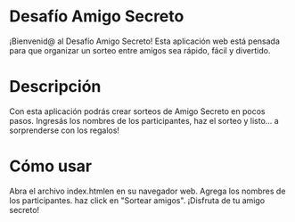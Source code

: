 # Desafío Amigo Secreto
¡Bienvenid@ al Desafío Amigo Secreto! Esta aplicación web está pensada para que organizar un sorteo entre amigos sea rápido, fácil y divertido.

# Descripción
Con esta aplicación podrás crear sorteos de Amigo Secreto en pocos pasos. Ingresás los nombres de los participantes, haz el sorteo y listo… a sorprenderse con los regalos!

# Cómo usar
Abra el archivo index.htmlen en su navegador web.
Agrega los nombres de los participantes.
haz click en "Sortear amigos".
¡Disfruta de tu amigo secreto!
